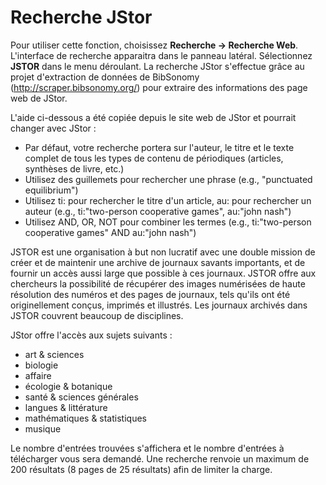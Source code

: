 # Recherche JStor

Pour utiliser cette fonction, choisissez **Recherche -&gt; Recherche Web**. L'interface de recherche apparaitra dans le panneau latéral. Sélectionnez **JSTOR** dans le menu déroulant. La recherche JStor s'effectue grâce au projet d'extraction de données de BibSonomy (http://scraper.bibsonomy.org/) pour extraire des informations des page web de JStor.

L'aide ci-dessous a été copiée depuis le site web de JStor et pourrait changer avec JStor :

-   Par défaut, votre recherche portera sur l'auteur, le titre et le texte complet de tous les types de contenu de périodiques (articles, synthèses de livre, etc.)
-   Utilisez des guillemets pour rechercher une phrase (e.g., "punctuated equilibrium")
-   Utilisez ti: pour rechercher le titre d'un article, au: pour rechercher un auteur (e.g., ti:"two-person cooperative games", au:"john nash")
-   Utilisez AND, OR, NOT pour combiner les termes (e.g., ti:"two-person cooperative games" AND au:"john nash")

JSTOR est une organisation à but non lucratif avec une double mission de créer et de maintenir une archive de journaux savants importants, et de fournir un accès aussi large que possible à ces journaux. JSTOR offre aux chercheurs la possibilité de récupérer des images numérisées de haute résolution des numéros et des pages de journaux, tels qu'ils ont été originellement conçus, imprimés et illustrés. Les journaux archivés dans JSTOR couvrent beaucoup de disciplines.

JStor offre l'accès aux sujets suivants :

-   art & sciences
-   biologie
-   affaire
-   écologie & botanique
-   santé & sciences générales
-   langues & littérature
-   mathématiques & statistiques
-   musique

Le nombre d'entrées trouvées s'affichera et le nombre d'entrées à télécharger vous sera demandé. Une recherche renvoie un maximum de 200 résultats (8 pages de 25 résultats) afin de limiter la charge.
